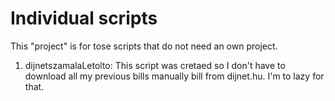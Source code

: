 # Individual scripts

This "project" is for tose scripts that do not need an own project. 
1. dijnetszamalaLetolto: This script was cretaed so I don't have to download all
my previous bills manually bill from dijnet.hu. I'm to lazy for that. 